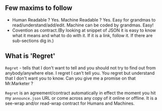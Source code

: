 Few maxims to follow
--------------------
- Human Readable ? Yes. Machine Readable ? Yes. Easy for grandmas to read/understand/add/edit. Machine can be coded by grandmas. Easy!
- Covention as contract.(By looking at snippet of JSON it is easy to know what it means and what to do with it. If it is a link, follow it. If there are sub-sections dig in.)


What is 'Regret'
---------------
```Regret``` - tells that I don't want to tell and you should not try to find out from anybody/anywhere else. I regret I can't tell you. You regret but understand that I don't want you to know. Can you give me a promise on that Mr.Marketer ?

```Regret``` is an agreement/contract automatically in effect the moment you hit my ```announce.json``` URL or come across any copy of it online or offline. It is a see-wrap and/or read-wrap contract for Humans and Machines.